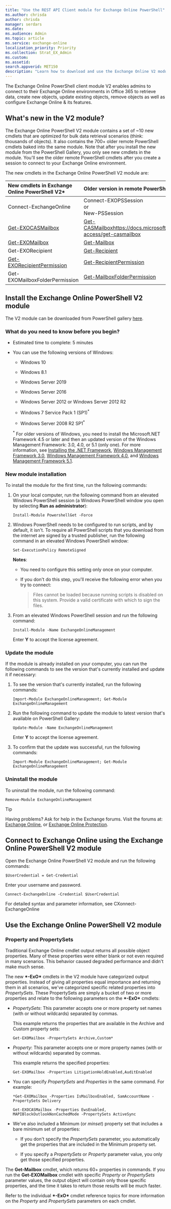 ```yaml
---
title: "Use the REST API Client module for Exchange Online PowerShell"
ms.author: chrisda
author: chrisda
manager: serdars
ms.date:
ms.audience: Admin
ms.topic: article
ms.service: exchange-online
localization_priority: Priority
ms.collection: Strat_EX_Admin
ms.custom:
ms.assetid:
search.appverid: MET150
description: "Learn how to download and use the Exchange Online V2 module to connect to Exchange Online PowerShell."
---
```


The Exchange Online PowerShell client module V2 enables admins to connect to their Exchange Online environments in Office 365 to retrieve data, create new objects, update existing objects, remove objects as well as configure Exchange Online & its features.

## What's new in the V2 module?

The Exchange Online PowerShell V2 module contains a set of \~10 new cmdlets that are optimized for bulk data retrieval scenarios (think: thousands of objects). It also contains the 700+ older remote PowerShell cmdlets baked into the same module. Note that after you install the new module from the PowerShell Gallery, you only see new cmdlets in the module. You'll see the older remote PowerShell cmdlets after you create a session to connect to your Exchange Online environment.

The new cmdlets in the Exchange Online PowerShell V2 module are:

|**New cmdlets in Exchange Online PowerShell V2***|**Older version in remote PowerShell**|
|:-----|:-----|
|Connect-ExchangeOnline|Connect-EXOPSSession <br/> or <br/> New-PSSession|
|[Get-EXOCASMailbox](https://docs.microsoft.com/powershell/module/exchange/rest-api-client-module/get-exocasmailbox)|[Get-CASMailbox]()https://docs.microsoft.com/powershell/module/exchange/client-access/get-casmailbox|
|[Get-EXOMailbox](https://docs.microsoft.com/powershell/module/exchange/rest-api-client-module/get-exomailbox)|[Get-Mailbox](https://docs.microsoft.com/powershell/module/exchange/mailboxes/get-mailbox)|
|Get-EXORecipient|[Get-Recipient](https://docs.microsoft.com/powershell/module/exchange/users-and-groups/get-recipient)|
|[Get-EXORecipientPermission](https://docs.microsoft.com/powershell/module/exchange/rest-api-client-module/get-exorecipientpermission)|[Get-RecipientPermission](https://docs.microsoft.com/powershell/module/exchange/mailboxes/get-recipientpermission)|
|Get-EXOMailboxFolderPermission|[Get-MailboxFolderPermission](https://docs.microsoft.com/powershell/module/exchange/mailboxes/get-mailboxfolderpermission)|

## Install the Exchange Online PowerShell V2 module

The V2 module can be downloaded from PowerShell gallery [here](https://www.powershellgallery.com/packages/ExchangeOnlineManagement/).

### What do you need to know before you begin?

- Estimated time to complete: 5 minutes

- You can use the following versions of Windows:

  - Windows 10

  - Windows 8.1

  - Windows Server 2019

  - Windows Server 2016

  - Windows Server 2012 or Windows Server 2012 R2

  - Windows 7 Service Pack 1 (SP1)<sup>*</sup>

  - Windows Server 2008 R2 SP1<sup>*</sup>

  <sup>\*</sup> For older versions of Windows, you need to install the Microsoft.NET Framework 4.5 or later and then an updated version of the Windows Management Framework: 3.0, 4.0, or 5.1 (only one). For more information, see [Installing the .NET Framework](https://go.microsoft.com/fwlink/p/?LinkId=257868), [Windows Management Framework 3.0](https://go.microsoft.com/fwlink/p/?LinkId=272757), [Windows Management Framework 4.0](https://go.microsoft.com/fwlink/p/?LinkId=391344), and [Windows Management Framework 5.1](https://aka.ms/wmf5download).

### New module installation

To install the module for the first time, run the following commands:

1. On your local computer, run the following command from an elevated Windows PowerShell session (a Windows PowerShell window you open by selecting **Run as administrator**):

   ```
   Install-Module PowershellGet -Force
   ```

2. Windows PowerShell needs to be configured to run scripts, and by default, it isn't. To require all PowerShell scripts that you download from the internet are signed by a trusted publisher, run the following command in an elevated Windows PowerShell window:

   ```
   Set-ExecutionPolicy RemoteSigned
   ```

   **Notes**:

   - You need to configure this setting only once on your computer.

   - If you don't do this step, you'll receive the following error when you try to connect:

     > Files cannot be loaded because running scripts is disabled on this system. Provide a valid certificate with which to sign the files.

3. From an elevated Windows PowerShell session and run the following command:

   ```
   Install-Module -Name ExchangeOnlineManagement
   ```

   Enter **Y** to accept the license agreement.

### Update the module

If the module is already installed on your computer, you can run the following commands to see the version that's currently installed and update it if necessary:

1. To see the version that's currently installed, run the following commands:

   ```
   Import-Module ExchangeOnlineManagement; Get-Module ExchangeOnlineManagement
   ```

2. Run the following command to update the module to latest version that's available on PowerShell Gallery:

   ```
   Update-Module -Name ExchangeOnlineManagement
   ```

   Enter **Y** to accept the license agreement.

3. To confirm that the update was successful, run the following commands:

   ```
   Import-Module ExchangeOnlineManagement; Get-Module ExchangeOnlineManagement
   ```

### Uninstall the module

To uninstall the module, run the following command:

```
Remove-Module ExchangeOnlineManagement
```

> [!TIP]
> Having problems? Ask for help in the Exchange forums. Visit the forums at: [Exchange Online](https://go.microsoft.com/fwlink/p/?linkId=267542), or [Exchange Online Protection](https://go.microsoft.com/fwlink/p/?linkId=285351).

## Connect to Exchange Online using the Exchange Online PowerShell V2 module

Open the Exchange Online PowerShell V2 module and run the following commands:

```
$UserCredential = Get-Credential
```

Enter your username and password.

```
Connect-ExchangeOnline -Credential $UserCredential
```

For detailed syntax and parameter information, see CXonnect-ExchangeOnline

## Use the Exchange Online PowerShell V2 module

### Property and PropertySets

Traditional Exchange Online cmdlet output returns all possible object properties. Many of these properties were either blank or not even required in many scenarios. This behavior caused degraded performance and didn't make much sense.

The new **\*-ExO\*** cmdlets in the V2 module have categorized output properties. Instead of giving all properties equal importance and returning them in all scenarios, we've categorized specific related properties into *PropertySets*. These PropertySets are simply a bucket of two or more properties and relate to the following parameters on the **\*-ExO\*** cmdlets:

- *PropertySets*: This parameter accepts one or more property set names (with or without wildcards) separated by commas.

  This example returns the properties that are available in the Archive and Custom property sets:

  ```
  Get-EXOMailbox -PropertySets Archive,Custom*
  ```

- *Property*: This parameter accepts one or more property names (with or without wildcards) separated by commas.

  This example returns the specified properties:

  ```
  Get-EXOMailbox -Properties LitigationHoldEnabled,AuditEnabled
  ```

- You can specify *PropertySets* and *Properties* in the same command. For example:

  ```
  *Get-EXOMailbox -Properties IsMailboxEnabled, SamAccountName -PropertySets Delivery
  ```

  ```
  Get-EXOCASMailbox -Properties EwsEnabled, MAPIBlockOutlookNonCachedMode -PropertySets ActiveSync
  ```

- We've also included a Minimum (or *minset*) property set that includes a bare minimum set of properties:

  - If you don't specify the *PropertySets* parameter, you automatically get the properties that are included in the Minimum property set.

  - If you specify a *PropertySets* or *Property* parameter value, you only get those specified properties.

The **Get-Mailbox** cmdlet, which returns 60+ properties in commands. If you run the **Get-EXOMailbox** cmdlet with specific *Property* or *PropertySets* parameter values, the output object will contain only those specific properties, and the time it takes to return those results will be much faster.

Refer to the individual **\*-ExO\*** cmdlet reference topics for more information on the *Property* and *PropertySets* parameters on each cmdlet.

